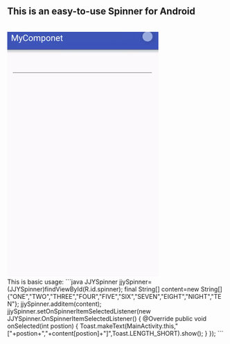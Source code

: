 ## This is an easy-to-use Spinner for Android
</br>
<img src="https://github.com/yeleaveszi/JJYSpinner/blob/master/spinner.gif">
</br>
This is basic usage:
```java
        JJYSpinner jjySpinner=(JJYSpinner)findViewById(R.id.spinner);
        final String[] content=new String[]{"ONE","TWO","THREE","FOUR","FIVE","SIX","SEVEN","EIGHT","NIGHT","TEN"};
        jjySpinner.additem(content);
        jjySpinner.setOnSpinnerItemSelectedListener(new JJYSpinner.OnSpinnerItemSelectedListener() {
            @Override
            public void onSelected(int postion) {
                Toast.makeText(MainActivity.this,"["+postion+","+content[postion]+"]",Toast.LENGTH_SHORT).show();
            }
        });
```
